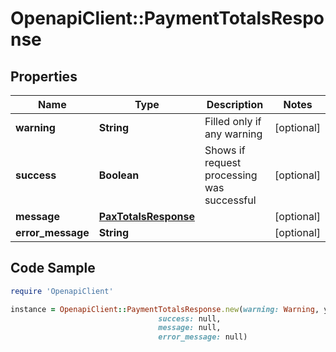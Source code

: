 # OpenapiClient::PaymentTotalsResponse

## Properties

Name | Type | Description | Notes
------------ | ------------- | ------------- | -------------
**warning** | **String** | Filled only if any warning | [optional] 
**success** | **Boolean** | Shows if request processing was successful | [optional] 
**message** | [**PaxTotalsResponse**](PaxTotalsResponse.md) |  | [optional] 
**error_message** | **String** |  | [optional] 

## Code Sample

```ruby
require 'OpenapiClient'

instance = OpenapiClient::PaymentTotalsResponse.new(warning: Warning, you should solve this, but eKasa works,
                                 success: null,
                                 message: null,
                                 error_message: null)
```


